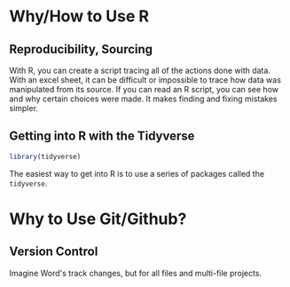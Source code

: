 # Why/How to Use R
## Reproducibility, Sourcing
With R, you can create a script tracing all of the actions done with data. 
With an excel sheet, it can be difficult or impossible to trace how data was manipulated from its source. 
If you can read an R script, you can see how and why certain choices were made. It makes finding and fixing mistakes simpler. 
## Getting into R with the Tidyverse

```r
library(tidyverse)
```

The easiest way to get into R is to use a series of packages called the `tidyverse`. 

# Why to Use Git/Github? 
## Version Control
Imagine Word's track changes, but for all files and multi-file projects. 
